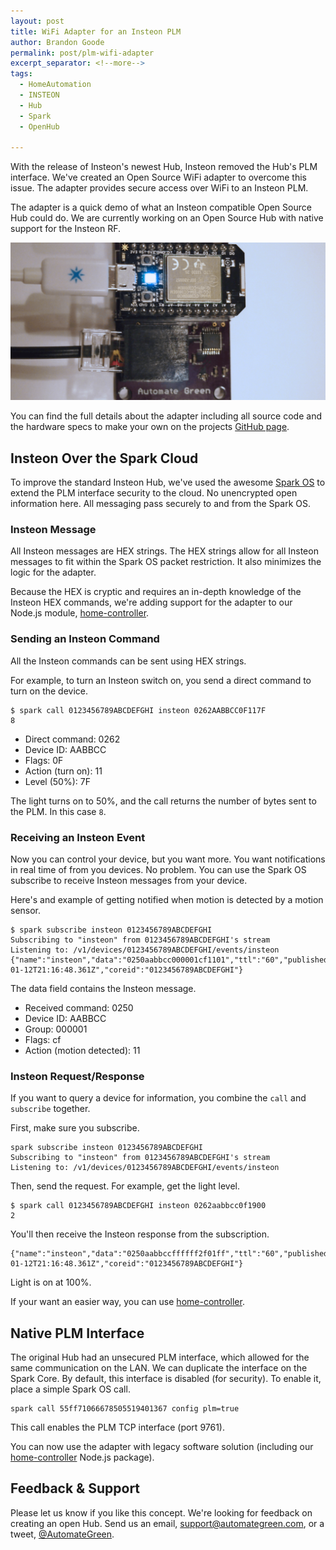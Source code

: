 ```yaml
---
layout: post
title: WiFi Adapter for an Insteon PLM
author: Brandon Goode
permalink: post/plm-wifi-adapter
excerpt_separator: <!--more-->
tags:
  - HomeAutomation
  - INSTEON
  - Hub
  - Spark
  - OpenHub

---
```


With the release of Insteon's newest Hub, Insteon removed the Hub's PLM interface.  We've created an Open Source WiFi adapter to overcome this issue. The adapter provides secure access over WiFi to an Insteon PLM.

The adapter is a quick demo of what an Insteon compatible Open Source Hub could do.  We are currently working on an Open Source Hub with native support for the Insteon RF.

![WiFi Adapter](/assets/posts/wifiadapter.png)

<!--more-->

You can find the full details about the adapter including all source code and the hardware specs to make your own on the projects [GitHub page](https://github.com/automategreen/plm-wifi-adapter).

## Insteon Over the Spark Cloud

To improve the standard Insteon Hub, we've used the awesome [Spark OS](https://www.spark.io/) to extend the PLM interface security to the cloud.  No unencrypted open information here. All messaging pass securely to and from the Spark OS.

### Insteon Message

All Insteon messages are HEX strings.  The HEX strings allow for all Insteon messages to fit within the Spark OS packet restriction.  It also minimizes the logic for the adapter.

Because the HEX is cryptic and requires an in-depth knowledge of the Insteon HEX commands, we're adding support for the adapter to our Node.js module, [home-controller](https://github.com/automategreen/home-controller).

### Sending an Insteon Command

All the Insteon commands can be sent using HEX strings.

For example, to turn an Insteon switch on, you send a direct command to turn on the device.

```
$ spark call 0123456789ABCDEFGHI insteon 0262AABBCC0F117F
8
```

- Direct command: 0262
- Device ID: AABBCC
- Flags: 0F
- Action (turn on): 11
- Level (50%): 7F


The light turns on to 50%, and the call returns the number of bytes sent to the PLM. In this case `8`.


### Receiving an Insteon Event

Now you can control your device, but you want more.  You want notifications in real time of from you devices.  No problem.  You can use the Spark OS subscribe to receive Insteon messages from your device.

Here's and example of getting notified when motion is detected by a motion sensor.

```
$ spark subscribe insteon 0123456789ABCDEFGHI
Subscribing to "insteon" from 0123456789ABCDEFGHI's stream
Listening to: /v1/devices/0123456789ABCDEFGHI/events/insteon
{"name":"insteon","data":"0250aabbcc000001cf1101","ttl":"60","published_at":"2015-01-12T21:16:48.361Z","coreid":"0123456789ABCDEFGHI"}
```

The data field contains the Insteon message.

- Received command: 0250
- Device ID: AABBCC
- Group: 000001
- Flags: cf
- Action (motion detected): 11

### Insteon Request/Response

If you want to query a device for information, you combine the `call` and `subscribe` together.

First, make sure you subscribe.

```
spark subscribe insteon 0123456789ABCDEFGHI
Subscribing to "insteon" from 0123456789ABCDEFGHI's stream
Listening to: /v1/devices/0123456789ABCDEFGHI/events/insteon
```

Then, send the request. For example, get the light level.

```
$ spark call 0123456789ABCDEFGHI insteon 0262aabbcc0f1900
2
```

You'll then receive the Insteon response from the subscription.

```
{"name":"insteon","data":"0250aabbccffffff2f01ff","ttl":"60","published_at":"2015-01-12T21:16:48.361Z","coreid":"0123456789ABCDEFGHI"}
```

Light is on at 100%.

If your want an easier way, you can use [home-controller](https://github.com/automategreen/home-controller).

## Native PLM Interface

The original Hub had an unsecured PLM interface, which allowed for the same communication on the LAN.  We can duplicate the interface on the Spark Core. By default, this interface is disabled (for security).  To enable it, place a simple Spark OS call.

```
spark call 55ff71066678505519401367 config plm=true
```

This call enables the PLM TCP interface (port 9761).

You can now use the adapter with legacy software solution (including our [home-controller](https://github.com/automategreen/home-controller) Node.js package).

## Feedback & Support

Please let us know if you like this concept. We're looking for feedback on creating an open Hub.  Send us an email, [support@automategreen.com](mailto:support@automategreen.com), or a tweet, [@AutomateGreen](https://twitter.com/AutomateGreen).
